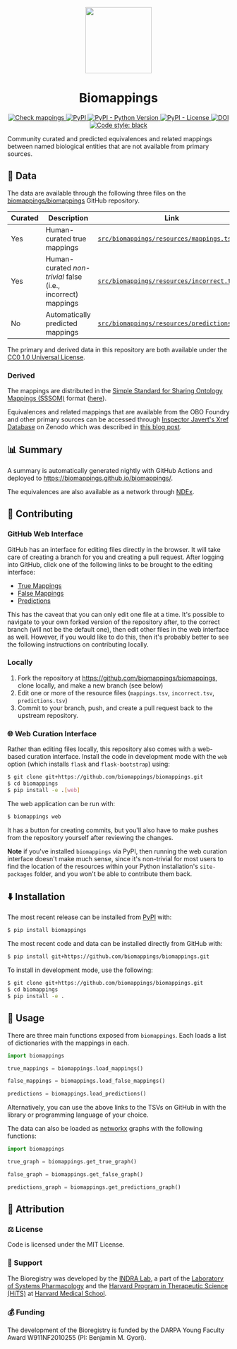 <p align="center">
  <img src="https://github.com/biomappings/biomappings/raw/master/docs/source/logo.png" height="150">
</p>

<h1 align="center">
  Biomappings
</h1>

<p align="center">
    <a href="https://github.com/biomappings/biomappings/actions?query=workflow%3A%22Check+mappings%22">
        <img alt="Check mappings" src="https://github.com/biomappings/biomappings/workflows/Check%20mappings/badge.svg" />
    </a>
    <a href="https://pypi.org/project/biomappings">
        <img alt="PyPI" src="https://img.shields.io/pypi/v/biomappings" />
    </a>
    <a href="https://pypi.org/project/biomappings">
        <img alt="PyPI - Python Version" src="https://img.shields.io/pypi/pyversions/biomappings" />
    </a>
    <a href="https://github.com/biomappings/biomappings/blob/main/LICENSE">
        <img alt="PyPI - License" src="https://img.shields.io/pypi/l/biomappings" />
    </a>
    <a href="https://zenodo.org/badge/latestdoi/285352907">
        <img src="https://zenodo.org/badge/285352907.svg" alt="DOI">
    </a>
    <a href="https://github.com/psf/black">
        <img src="https://img.shields.io/badge/code%20style-black-000000.svg" alt="Code style: black">
    </a>
</p>

Community curated and predicted equivalences and related mappings between named biological entities that are not
available from primary sources.

## 💾 Data

The data are available through the following three files on
the [biomappings/biomappings](https://github.com/biomappings/biomappings) GitHub repository.

| Curated | Description                      | Link |
| ------- | -------------------------------- | ----------- |
|  Yes    | Human-curated true mappings      | [`src/biomappings/resources/mappings.tsv`](https://github.com/biomappings/biomappings/raw/master/src/biomappings/resources/mappings.tsv) |
|  Yes    | Human-curated *non-trivial* false (i.e., incorrect) mappings | [`src/biomappings/resources/incorrect.tsv`](https://github.com/biomappings/biomappings/raw/master/src/biomappings/resources/incorrect.tsv) |
|  No     | Automatically predicted mappings | [`src/biomappings/resources/predictions.tsv`](https://github.com/biomappings/biomappings/raw/master/src/biomappings/resources/predictions.tsv) |

The primary and derived data in this repository are both available under
the [CC0 1.0 Universal License](https://github.com/biomappings/biomappings/blob/master/LICENSE).

### Derived

The mappings are distributed in the [Simple Standard for Sharing Ontology Mappings
(SSSOM)](https://github.com/mapping-commons/sssom) format
([here](https://github.com/biomappings/biomappings/blob/master/docs/_data/sssom)).

Equivalences and related mappings that are available from the OBO Foundry and other primary sources can be accessed
through [Inspector Javert's Xref Database](https://zenodo.org/record/3757266)
on Zenodo which was described in [this blog post](https://cthoyt.com/2020/04/19/inspector-javerts-xref-database.html).

## 📊 Summary

A summary is automatically generated nightly with GitHub Actions and deployed to
https://biomappings.github.io/biomappings/.

The equivalences are also available as a network through
[NDEx](https://www.ndexbio.org/viewer/networks/402d1fd6-49d6-11eb-9e72-0ac135e8bacf).

## 🙏 Contributing

### GitHub Web Interface

GitHub has an interface for editing files directly in the browser. It will take care of creating a branch for you and
creating a pull request. After logging into GitHub, click one of the following links to be brought to the editing
interface:

- [True Mappings](https://github.com/biomappings/biomappings/edit/master/src/biomappings/resources/mappings.tsv)
- [False Mappings](https://github.com/biomappings/biomappings/edit/master/src/biomappings/resources/mappings.tsv)
- [Predictions](https://github.com/biomappings/biomappings/edit/master/src/biomappings/resources/mappings.tsv)

This has the caveat that you can only edit one file at a time. It's possible to navigate to your own forked version of
the repository after, to the correct branch (will not be the default one), then edit other files in the web interface as
well. However, if you would like to do this, then it's probably better to see the following instructions on contributing
locally.

### Locally

1. Fork the repository at https://github.com/biomappings/biomappings, clone locally, and make a new branch (see below)
2. Edit one or more of the resource files (`mappings.tsv`, `incorrect.tsv`, `predictions.tsv`)
3. Commit to your branch, push, and create a pull request back to the upstream repository.

### 🌐 Web Curation Interface

Rather than editing files locally, this repository also comes with a web-based curation interface. Install the code in
development mode with the `web` option (which installs `flask` and `flask-bootstrap`) using:

```bash
$ git clone git+https://github.com/biomappings/biomappings.git
$ cd biomappings
$ pip install -e .[web]
```

The web application can be run with:

```bash
$ biomappings web
```

It has a button for creating commits, but you'll also have to make pushes from the repository yourself after reviewing
the changes.

**Note** if you've installed `biomappings` via PyPI, then running the web curation interface doesn't make much sense,
since it's non-trivial for most users to find the location of the resources within your Python installation's
`site-packages` folder, and you won't be able to contribute them back.


## ⬇️ Installation

The most recent release can be installed from
[PyPI](https://pypi.org/project/biomappings/) with:

```bash
$ pip install biomappings
```

The most recent code and data can be installed directly from GitHub with:

```bash
$ pip install git+https://github.com/biomappings/biomappings.git
```

To install in development mode, use the following:

```bash
$ git clone git+https://github.com/biomappings/biomappings.git
$ cd biomappings
$ pip install -e .
```

## 💪 Usage

There are three main functions exposed from `biomappings`. Each loads a list of dictionaries with the mappings in each.

```python
import biomappings

true_mappings = biomappings.load_mappings()

false_mappings = biomappings.load_false_mappings()

predictions = biomappings.load_predictions()
```

Alternatively, you can use the above links to the TSVs on GitHub in with the library or programming language of your
choice.

The data can also be loaded as [networkx](https://networkx.org/) graphs with the following functions:

```python
import biomappings

true_graph = biomappings.get_true_graph()

false_graph = biomappings.get_false_graph()

predictions_graph = biomappings.get_predictions_graph()
```

## 👋 Attribution

### ⚖️ License

Code is licensed under the MIT License.

### 🎁 Support

The Bioregistry was developed by the [INDRA Lab](https://indralab.github.io), a part of the
[Laboratory of Systems Pharmacology](https://hits.harvard.edu/the-program/laboratory-of-systems-pharmacology/about/)
and the [Harvard Program in Therapeutic Science (HiTS)](https://hits.harvard.edu)
at [Harvard Medical School](https://hms.harvard.edu/).

### 💰 Funding

The development of the Bioregistry is funded by the DARPA Young Faculty Award W911NF2010255 (PI:
Benjamin M. Gyori).
